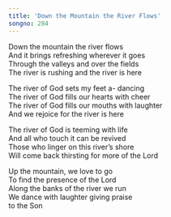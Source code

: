 ```yaml
---  
title: 'Down the Mountain the River Flows'  
songno: 284  
---  
```

Down the mountain the river flows  
And it brings refreshing wherever it goes  
Through the valleys and over the fields  
The river is rushing and the river is here  
  
  
The river of God sets my feet a- dancing  
The river of God fills our hearts with cheer  
The river of God fills our mouths with laughter  
And we rejoice for the river is here  
  
The river of God is teeming with life  
And all who touch it can be revived  
Those who linger on this river’s shore  
Will come back thirsting for more of the Lord  
  
  
Up the mountain, we love to go  
To find the presence of the Lord  
Along the banks of the river we run  
We dance with laughter giving praise  
to the Son  
